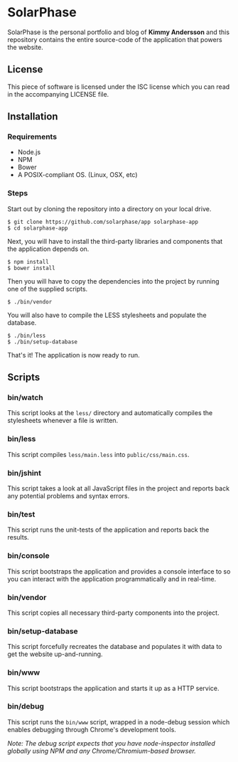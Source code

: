 # SolarPhase

SolarPhase is the personal portfolio and blog of __Kimmy Andersson__ and this
repository contains the entire source-code of the application that powers the
website.

## License

This piece of software is licensed under the ISC license which you can read in
the accompanying LICENSE file.

## Installation

### Requirements

 * Node.js
 * NPM
 * Bower
 * A POSIX-compliant OS. (Linux, OSX, etc)

### Steps

Start out by cloning the repository into a directory on your local drive.

    $ git clone https://github.com/solarphase/app solarphase-app
    $ cd solarphase-app

Next, you will have to install the third-party libraries and components that
the application depends on.

    $ npm install
    $ bower install

Then you will have to copy the dependencies into the project by running one of
the supplied scripts.

    $ ./bin/vendor

You will also have to compile the LESS stylesheets and populate the database.

    $ ./bin/less
    $ ./bin/setup-database

That's it! The application is now ready to run.

## Scripts

### bin/watch

This script looks at the `less/` directory and automatically compiles the
stylesheets whenever a file is written.

### bin/less

This script compiles `less/main.less` into `public/css/main.css`.

### bin/jshint

This script takes a look at all JavaScript files in the project and reports back
any potential problems and syntax errors.

### bin/test

This script runs the unit-tests of the application and reports back the results.

### bin/console

This script bootstraps the application and provides a console interface to so
you can interact with the application programmatically and in real-time.

### bin/vendor

This script copies all necessary third-party components into the project.

### bin/setup-database

This script forcefully recreates the database and populates it with data to get
the website up-and-running.

### bin/www

This script bootstraps the application and starts it up as a HTTP service.

### bin/debug

This script runs the `bin/www` script, wrapped in a node-debug session which
enables debugging through Chrome's development tools.

*Note: The debug script expects that you have node-inspector installed globally
using NPM and any Chrome/Chromium-based browser.*

